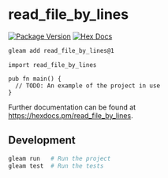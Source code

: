 # read_file_by_lines

[![Package Version](https://img.shields.io/hexpm/v/read_file_by_lines)](https://hex.pm/packages/read_file_by_lines)
[![Hex Docs](https://img.shields.io/badge/hex-docs-ffaff3)](https://hexdocs.pm/read_file_by_lines/)

```sh
gleam add read_file_by_lines@1
```
```gleam
import read_file_by_lines

pub fn main() {
  // TODO: An example of the project in use
}
```

Further documentation can be found at <https://hexdocs.pm/read_file_by_lines>.

## Development

```sh
gleam run   # Run the project
gleam test  # Run the tests
```
